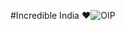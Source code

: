 #Incredible India ❤️![OIP](https://github.com/user-attachments/assets/b32151b8-3fbc-4a8f-a7e2-46d1648a2bf9)
